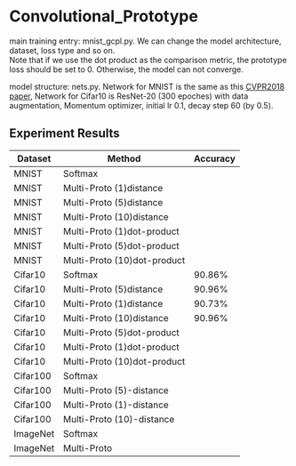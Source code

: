 # Convolutional_Prototype

main training entry: mnist_gcpl.py. We can change the model architecture, dataset, loss type and so on.   
Note that if we use the dot product as the comparison metric, the prototype loss should be set to 0. Otherwise, the model can not converge.

model structure: nets.py. Network for MNIST is the same as this [CVPR2018 paper](https://github.com/YangHM/Convolutional-Prototype-Learning), Network for Cifar10 is ResNet-20 (300 epoches) with data augmentation, Momentum optimizer, initial lr 0.1, decay step 60 (by 0.5).

## Experiment Results

| Dataset                              | Method  | Accuracy |
| -------------------------------------- | ------------- | -------- | 
| MNIST     | Softmax      |   | 
|MNIST| Multi-Proto (1)distance    |   |
|MNIST| Multi-Proto (5)distance    |   |
|MNIST| Multi-Proto (10)distance    |   |
|MNIST| Multi-Proto (1)dot-product    |   |
|MNIST| Multi-Proto (5)dot-product    |   |
|MNIST| Multi-Proto (10)dot-product     |   |
| Cifar10    | Softmax      | 90.86%  |
|Cifar10| Multi-Proto (5)distance   | 90.96%  |
|Cifar10| Multi-Proto (1)distance   | 90.73%  |
|Cifar10| Multi-Proto (10)distance   |  90.96% |
|Cifar10| Multi-Proto (5)dot-product    |  |
|Cifar10| Multi-Proto (1)dot-product  |  |
|Cifar10| Multi-Proto (10)dot-product   | |
| Cifar100     | Softmax       |   | 
|Cifar100| Multi-Proto (5)-distance    |  |
|Cifar100| Multi-Proto (1)-distance    |   |
|Cifar100| Multi-Proto (10)-distance    |   |
|ImageNet   | Softmax       |    | 
|ImageNet | Multi-Proto    |   |

